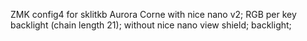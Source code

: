 ZMK config4
for sklitkb Aurora Corne 
with      nice nano v2;
          RGB per key backlight (chain length 21);
without   nice nano view shield;
          backlight;
